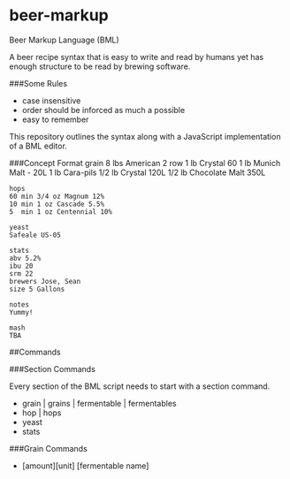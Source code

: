 beer-markup
===========

Beer Markup Language (BML)

A beer recipe syntax that is easy to write and read by humans yet has enough structure to be read by brewing software.

###Some Rules
- case insensitive
- order should be inforced as much a possible
- easy to remember


This repository outlines the syntax along with a JavaScript implementation of a BML editor.

###Concept Format
    grain
    8 lbs American 2 row
    1 lb  Crystal 60
    1 lb  Munich Malt - 20L
    1 lb  Cara-pils
    1/2 lb Crystal 120L
    1/2 lb Chocolate Malt 350L
    
    hops
    60 min 3/4 oz Magnum 12%
    10 min 1 oz Cascade 5.5%
    5  min 1 oz Centennial 10%
    
    yeast
    Safeale US-05
    
    stats
    abv 5.2%
    ibu 20
    srm 22
    brewers Jose, Sean
    size 5 Gallons
    
    notes
    Yummy!
    
    mash
    TBA
    
##Commands



###Section Commands

Every section of the BML script needs to start with a section command.

- grain | grains | fermentable | fermentables
- hop | hops
- yeast 
- stats

###Grain Commands

- [amount][unit] [fermentable name] <points per gallon> <color>




